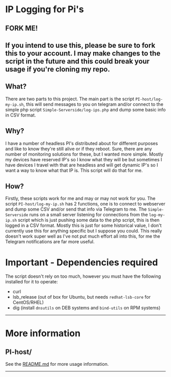 # IP Logging for Pi's

## FORK ME!

If you intend to use this, please be sure to fork this to your account. I may make changes to the script in the future and this could break your usage if you're cloning my repo. 
----

## What?

There are two parts to this project. The main part is the script `PI-host/log-my-ip.sh`, this will send messages to you on telegram and/or connect to the simple php script `Simple-Serverside/log-ips.php` and dump some basic info in CSV format. 

## Why?

I have a number of headless PI's distributed about for different purposes and like to know they're still alive or if they reboot. Sure, there are any number of monitoring solutions for these, but I wanted more simple. Mostly my devices have reserved IP's so I know what they will be but sometimes I have devices I travel with that are headless and will get dynamic IP's so I want a way to know what that IP is. This script will do that for me.

## How?

Firstly, these scripts work for me and may or may not work for you.  The script `PI-host/log-my-ip.sh` has 2 functions, one is to connect to webserver and dump some CSV and/or send that info via Telegram to me. The `Simple-Serverside` runs on a small server listening for connections from the `log-my-ip.sh` script which is just pushing some data to the php script, this is then logged in a CSV format.  Mostly this is just for some historical value, I don't currently use this for anything specific but I suppose you could. This really doesn't work super well as I've not put much effort all into this, for me the Telegram notifications are far more useful.

# Important - Dependencies required

The script doesn't rely on too much, however you must have the following installed for it to operate:

* curl
* lsb_release (out of box for Ubuntu, but needs `redhat-lsb-core` for CentOS/RHEL)
* dig (install `dnsutils` on DEB systems and `bind-utils` on RPM systems)

---

# More information

## PI-host/

See the [README.md](PI-host/README.md) for more usage information.

---

